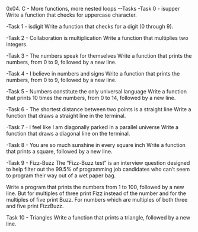 0x04. C - More functions, more nested loops --Tasks -Task 0 - isupper Write a function that checks for uppercase character.

-Task 1 - isdigit Write a function that checks for a digit (0 through 9).

-Task 2 - Collaboration is multiplication Write a function that multiplies two integers.

-Task 3 - The numbers speak for themselves Write a function that prints the numbers, from 0 to 9, followed by a new line.

-Task 4 - I believe in numbers and signs Write a function that prints the numbers, from 0 to 9, followed by a new line.

-Task 5 - Numbers constitute the only universal language Write a function that prints 10 times the numbers, from 0 to 14, followed by a new line.

-Task 6 - The shortest distance between two points is a straight line Write a function that draws a straight line in the terminal.

-Task 7 - I feel like I am diagonally parked in a parallel universe Write a function that draws a diagonal line on the terminal.

-Task 8 - You are so much sunshine in every square inch Write a function that prints a square, followed by a new line.

-Task 9 - Fizz-Buzz The “Fizz-Buzz test” is an interview question designed to help filter out the 99.5% of programming job candidates who can’t seem to program their way out of a wet paper bag.

Write a program that prints the numbers from 1 to 100, followed by a new line. But for multiples of three print Fizz instead of the number and for the multiples of five print Buzz. For numbers which are multiples of both three and five print FizzBuzz.

Task 10 - Triangles Write a function that prints a triangle, followed by a new line.
